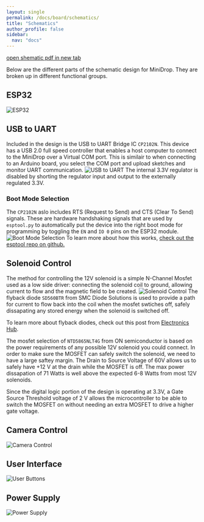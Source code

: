 ```yaml
---
layout: single
permalink: /docs/board/schematics/
title: "Schematics"
author_profile: false
sidebar:
  nav: "docs"
---
```

<a href="{{site.baseurl}}/docs/board/assets/ESP32MiniDrop_Schematics_A02.pdf" target="_blank">open shematic pdf in new tab</a>

Below are the different parts of the schematic design for MiniDrop. They are broken up in different functional groups.

## ESP32
![ESP32]({{site.baseurl}}/docs/board/assets/ESP32.jpg)
## USB to UART
Included in the design is the USB to UART Bridge IC `CP2102N`. This device has a USB 2.0 full speed controller that enables a host computer to connect to the MiniDrop over a Virtual COM port. This is similair to when connecting to an Arduino board, you select the COM port and upload sketches and monitor UART communication. 
![USB to UART]({{site.baseurl}}/docs/board/assets/UARTbridge.jpg)
The internal 3.3V regulator is disabled by shorting the regulator input and output to the externally regulated 3.3V.

### Boot Mode Selection
The `CP2102N` aslo includes RTS (Request to Send) and CTS (Clear To Send) signals. These are hardware handshaking signals that are used by `esptool.py` to automatically put the device into the right boot mode for programming by toggling the `EN` and `IO 0` pins on the ESP32 module.
![Boot Mode Selection]({{site.baseurl}}/docs/board/assets/BootSelection.jpg)
To learn more about how this works, [check out the esptool repo on github.](https://github.com/espressif/esptool)

## Solenoid Control
The method for controlling the 12V solenoid is a simple N-Channel Mosfet used as a low side driver: connecting the solenoid coil to ground, allowing current to flow and the magnetic field to be created. 
![Solenoid Control]({{site.baseurl}}/docs/board/assets/Solenoid.jpg)
The flyback diode `SD560BTR` from SMC Diode Solutions is used to provide a path for current to flow back into the coil when the mosfet swtiches off, safely dissapating any stored energy when the solenoid is switched off. 

To learn more about flyback diodes, check out this post from [Electronics Hub](https://www.electronicshub.org/flyback-diode-or-freewheeling-diode/).

The mosfet selection of `NTD5865NLT4G` from ON semiconductor is based on the power requirements of any possible 12V solenoid you could connect. In order to make sure the MOSFET can safely switch the solenoid, we need to have a large saftey margin. The Drain to Source Voltage of 60V allows us to safely have +12 V at the drain while the MOSFET is off. The max power dissapation of 71 Watts is well above the expected 6-8 Watts from most 12V solenoids.

Since the digital logic portion of the design is operating at 3.3V, a Gate Source Threshold voltage of 2 V allows the microcontroller to be able to switch the MOSFET on without needing an extra MOSFET to drive a higher gate voltage.

## Camera Control
![Camera Control]({{site.baseurl}}/docs/board/assets/cameracontrol.jpg)
## User Interface
![User Buttons]({{site.baseurl}}/docs/board/assets/userbuttons.jpg)
## Power Supply
![Power Supply]({{site.baseurl}}/docs/board/assets/powersupply.jpg)